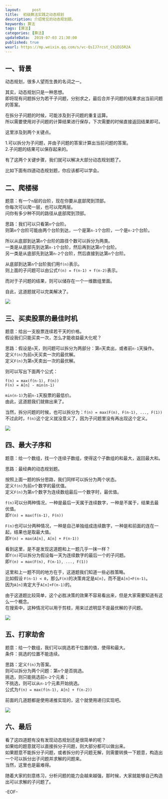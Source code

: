 ```yaml
---   
layout:     post  
title:  初级算法实践之动态规划  
description: 介绍常见的动态规划题。  
keywords: 算法  
tags: [算法]    
categories: [算法]  
updateData:  2019-07-03 21:30:00  
published: true  
wxurl: https://mp.weixin.qq.com/s/vc-QsIJ7rcst_Ch1EG5R2A  
---  
```



## 一、背景  


动态规划，很多人望而生畏的名词之一。  


其实，动态规划只是一种思想。  
即将现有问题拆分为若干子问题，分别求之，最后合并子问题的结果求出当前问题的答案。  


在拆分子问题的时候，可能涉及到子问题的重复运算。  
所以需要使用对子问题的计算结果进行保存，下次需要的时候直接返回结果即可。  


这里涉及到两个关键点。  

1.可以拆分为子问题，并由子问题的答案计算出当前问题的答案。  
2.子问题的结果可以保存起来的。  


有了这两个关键步骤，我们就可以解决大部分动态规划题了。  


比如下面有四道动态规划题，你应该都可以学会。  


## 二、爬楼梯  


题意：有一个`n`层的台阶，现在你要从底部爬到顶部。  
你每次可以爬一层，也可以爬两层。  
问你有多少种不同的路径从底部爬到顶部。  


思路：我们可以只看第`n`个台阶。  
则第`n`个台阶可能由两个台阶到达，一个是第`n-1`个台阶，一个是`n-2`个台阶。  


所以从底部到达第`n`个台阶的路径个数可以拆分为两类。  
一类是从底部先到达第`n-1`个台阶，然后再到达第`n`个台阶。  
另一类是从底部先到达第`n-2`个台阶，然后直接到达第`n`个台阶。  


从底部到达第`n`个台阶我们用`f(n)`表示。  
则上面的子问题可以由公式`f(n) = f(n-1) + f(n-2)`表示。  


而对于子问题的结果，则可以储存在一个一维数组里面。  


自此，这道题就可以完美解决了。  


![](https://res2019.tiankonguse.com/images/2019/07/03/001.png)


## 三、买卖股票的最佳时机  


题意：给出一支股票连续若干天的价格。  
假设我们只能买卖一次，怎么才能收益最大化呢？  


思路：假设是`n`天，则问题可以拆分为两部分：第`n`天卖出，或者前`n-1`天操作。  
定义`f(n)`为前`n`天买卖一次的最优解。  
定义`F(n)`为第`n`天卖出一次的最优解。  


则可以写出下面两个公式：  


`f(n) = max(f(n-1), F(n))`  
`F(n) = A[n] - min(n-1)`  


`min(n-1)`为前`n-1`天股票的最低价。  
由此，这道题我们就做出来了。  


当然，拆分问题的时候，也可以拆分为：`f(n) = max(F(n), F(n-1), ..., F(1))`  
不过此时，`f(n)`这个定义就没意义了，因为子问题里没有再出现这个定义。  


![](https://res2019.tiankonguse.com/images/2019/07/03/002.png)


## 四、最大子序和  


题意：给一个数组，找一个连续子数组，使得这个子数组的和最大，返回最大和。    


思路：最经典的动态规划题。  


按照上面一题的拆分思路，我们同样可以拆分为两个状态。  
定义`f(n)`为前`n`个数字的最优值。  
定义`F(n)`为第`n`个数字为连续数组最后一个数字时，最优值。  



`f(n)`可以分两种情况，一种是最后一天属于连续数字，一种是不属于，结果去最优值。  
即`f(n) = max(f(n-1), F(n))`  


`F(n)`也可以分两种情况，一种是自己单独组成连续数字，一种是和前面的连在一起，结果也是取最大值。  
即`F(n) = max(A[n], A[n] + F(n-1))`  


看到这里，是不是发现这道题和上一题几乎一抹一样？  
即`f(n)`可以拆分为假设每一天为连续数字的最后一个的子问题。  
即`f(n) = max(F(n), F(n-1), ..., F(1))`  


这里和上一题不同的地方在于，这道题我们知道一些必胜策略。  
比如假设 `F(n-1) < 0`，那么`F(n)`的决策肯定是`A[n]`，而不是`A[n]+F(n-1)`。  
因为`A[n]`肯定大于`A[n]+F(n-1)`的。  


由于这道题比较简单，这个必胜决策的效果不容易看出来，但是大家需要知道有这么一个概念。  
在搜索中，这种情况可以用于剪枝，用来过滤明显不是最优解的子问题。  



![](https://res2019.tiankonguse.com/images/2019/07/03/003.png)


## 五、打家劫舍  


题意：给一个数组，我们可以挑选若干位置的值，使得和最大。  
条件：挑选的位置不能连续。  


思路：定义`f(n)`为答案。  
则可以拆分为两个问题：第`n`个是否挑选。  
挑选，则只能挑选前`n-2`个元素；  
不挑选，则可以从`n-1`个元素开始挑选。  
公式为`f(n) = max(f(n-1), A[n] + f(n-2))`  


前面的几道题都是使用递推实现的，这个就使用递归实现吧。  


![](https://res2019.tiankonguse.com/images/2019/07/03/003.png)


## 六、最后  


看了这四道题有没有发现动态规划还是很简单的呢？  
如果给的题意就可以直接拆分子问题，则大部分都可以做出来。  
如果题意不能拆分子问题，或者拆分的子问题无解，则需要转换一下题意，构造出一个可以拆分出子问题并求解的问题来。  
当然，这里也是最难得。  


随着大家的刻意练习，分析问题的能力会越来越强，那时候，大家就能够自己构造出可以求解的子问题了。  


-EOF-  

